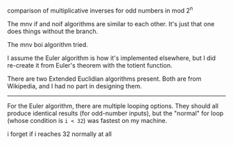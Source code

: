 comparison of multiplicative inverses for odd numbers in mod 2<sup>n</sup>

The mnv if and noif algorithms are similar to each other.  It's just that one does things without the branch.

The mnv boi algorithm tried.

I assume the Euler algorithm is how it's implemented elsewhere, but I did re-create it from Euler's theorem with the totient function.

There are two Extended Euclidian algorithms present.  Both are from Wikipedia, and I had no part in designing them.

<hr/>

For the Euler algorithm, there are multiple looping options.  They should all produce identical results (for odd-number inputs), but the "normal" for loop (whose condition is `i < 32`) was fastest on my machine.

i forget if i reaches 32 normally at all
